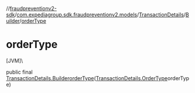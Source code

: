 //[fraudpreventionv2-sdk](../../../../index.md)/[com.expediagroup.sdk.fraudpreventionv2.models](../../index.md)/[TransactionDetails](../index.md)/[Builder](index.md)/[orderType](order-type.md)

# orderType

[JVM]\

public final [TransactionDetails.Builder](index.md)[orderType](order-type.md)([TransactionDetails.OrderType](../-order-type/index.md)orderType)
